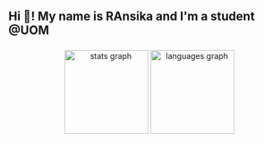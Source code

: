<h2 align="left">Hi 👋! My name is RAnsika and I'm a student @UOM</h2>

###

<div align="center">
  <img src="https://github-readme-stats.vercel.app/api?username=jv-ransika&hide_title=false&hide_rank=false&show_icons=true&include_all_commits=true&count_private=true&disable_animations=false&theme=dracula&locale=en&hide_border=false" height="150" alt="stats graph"  />
  <img src="https://github-readme-stats.vercel.app/api/top-langs?username=jv-ransika&locale=en&hide_title=false&layout=compact&card_width=320&langs_count=5&theme=dracula&hide_border=false" height="150" alt="languages graph"  />
</div>
